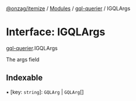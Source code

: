 [@onzag/itemize](../README.md) / [Modules](../modules.md) / [gql-querier](../modules/gql_querier.md) / IGQLArgs

# Interface: IGQLArgs

[gql-querier](../modules/gql_querier.md).IGQLArgs

The args field

## Indexable

▪ [key: `string`]: `GQLArg` \| `GQLArg`[]
